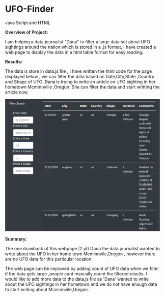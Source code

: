 # UFO-Finder
Java Script and HTML

**Overview of Project:**

I am helping a data journalist "Dana" to filter a large data set about UFO sightings around the nation which is stored in a .js format, I have created a web page to display the data in a html table format for easy reading.

**Results:**

The data is store in data.js file , I have written the html code for the page displayed below , we can filter the data based on Date,City,State ,Country and Shape of UFO. Dana is trying to write an article on UFO sighting in her hometown Mcminnville ,Oregon. She can filter the data and start writting the article now.

![pic](images/Ufo_or.PNG)

**Summary:**

The one drawback of this webpage (2 pt) Dana the data journalist wanted to write about the UFO in her home town Mcminnvile,Oregon , however there are no UFO data for this particular location.

The web page can be improved by adding count of UFO data when we filter if the data gets large ,people cant manually count the filtered results. I would like to add more data to the data.js file as 'Dana' wanted to write about the UFO sightings in her hometown and we do not have enough data to start writing about Mcminnvile,Oregon.
